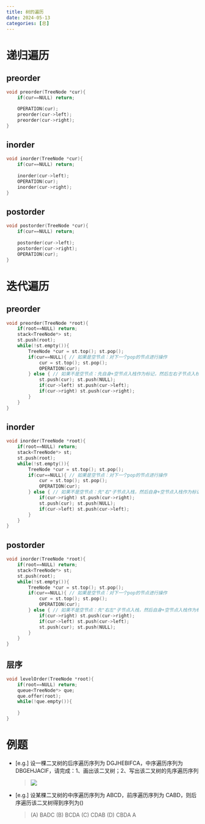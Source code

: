```yaml
---
title: 树的遍历
date: 2024-05-13
categories: [总]
---
```


# 递归遍历
## preorder
```cpp
void preorder(TreeNode *cur){
    if(cur==NULL) return;

    OPERATION(cur);
    preorder(cur->left);
    preorder(cur->right);
}
```
<!-- more -->

## inorder
```cpp
void inorder(TreeNode *cur){
    if(cur==NULL) return;
    
    inorder(cur->left);
    OPERATION(cur);
    inorder(cur->right);
}
```

## postorder
```cpp
void postorder(TreeNode *cur){
    if(cur==NULL) return;
    
    postorder(cur->left);
    postorder(cur->right);
    OPERATION(cur);
}
```

# 迭代遍历
## preorder
```cpp
void preorder(TreeNode *root){
    if(root==NULL) return;
    stack<TreeNode*> st;
    st.push(root);
    while(!st.empty()){
        TreeNode *cur = st.top(); st.pop();
        if(cur==NULL){ // 如果是空节点：对下一个pop的节点进行操作
            cur = st.top(); st.pop();
            OPERATION(cur);
        } else { // 如果不是空节点：先自身+空节点入栈作为标记，然后左右子节点入栈
            st.push(cur); st.push(NULL);
            if(cur->left) st.push(cur->left);
            if(cur->right) st.push(cur->right);
        }
    }
}
```

## inorder
```cpp
void inorder(TreeNode *root){
    if(root==NULL) return;
    stack<TreeNode*> st;
    st.push(root);
    while(!st.empty()){
        TreeNode *cur = st.top(); st.pop();
        if(cur==NULL){ // 如果是空节点：对下一个pop的节点进行操作
            cur = st.top(); st.pop();
            OPERATION(cur);
        } else { // 如果不是空节点：先"右"子节点入栈，然后自身+空节点入栈作为标记，最后"左"子节点入栈
            if(cur->right) st.push(cur->right);
            st.push(cur); st.push(NULL);
            if(cur->left) st.push(cur->left);
        }
    }
}
```

## postorder
```cpp
void inorder(TreeNode *root){
    if(root==NULL) return;
    stack<TreeNode*> st;
    st.push(root);
    while(!st.empty()){
        TreeNode *cur = st.top(); st.pop();
        if(cur==NULL){ // 如果是空节点：对下一个pop的节点进行操作
            cur = st.top(); st.pop();
            OPERATION(cur);
        } else { // 如果不是空节点：先"右左"子节点入栈，然后自身+空节点入栈作为标记
            if(cur->right) st.push(cur->right);
            if(cur->left) st.push(cur->left);
            st.push(cur); st.push(NULL);
        }
    }
}
```

## 层序
```cpp
void levelOrder(TreeNode *root){
    if(root==NULL) return;
    queue<TreeNode*> que;
    que.offer(root);
    while(!que.empty()){
        
    }
}
```

# 例题
- [e.g.] 设一棵二叉树的后序遍历序列为 DGJHEBIFCA，中序遍历序列为 DBGEHJACIF，请完成：1、画出该二叉树；2、写出该二叉树的先序遍历序列
    > <img src="/img/tree.png">

- [e.g.] 设某棵二叉树的中序遍历序列为 ABCD，前序遍历序列为 CABD，则后序遍历该二叉树得到序列为()
    > (A) BADC (B) BCDA (C) CDAB (D) CBDA
    > A
